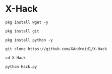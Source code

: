 # X-Hack
```
pkg install wget -y
```
```
pkg install git
```
```
pkg install python -y
```
```
git clone https://github.com/XAndroid1/X-Hack
```
```
cd X-Hack
```
```
python Hack.py
```
